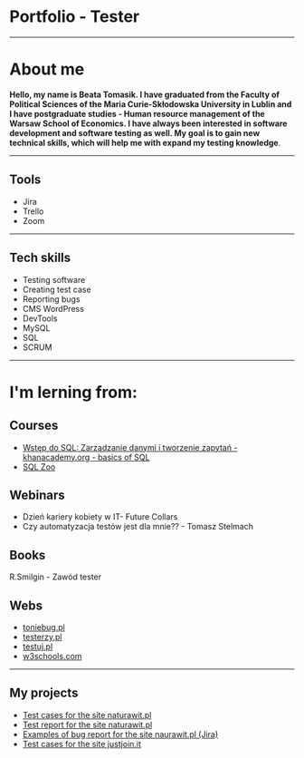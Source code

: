 # Portfolio - Tester

---
# About me
**Hello, my name is Beata Tomasik. I have graduated from the Faculty of Political Sciences of the Maria Curie-Skłodowska University in Lublin and I have postgraduate studies - Human resource management of the Warsaw School of Economics. I have always been interested in software development and software testing as well. My goal is to gain new technical skills, which will help me with expand my testing knowledge**.

---
## Tools
- Jira
- Trello
- Zoom

---
## Tech skills
- Testing software
- Creating test case
- Reporting bugs
- CMS WordPress
- DevTools
- MySQL
- SQL
- SCRUM

---
# I'm lerning from:

## Courses

- [Wstęp do SQL: Zarządzanie danymi i tworzenie zapytań - khanacademy.org - basics of SQL](https://pl.khanacademy.org/computing/computer-programming/sql)
- [SQL Zoo](https://sqlzoo.net/)

## Webinars

- Dzień kariery kobiety w IT- Future Collars 
- Czy automatyzacja testów jest dla mnie?? - Tomasz Stelmach

## Books

R.Smilgin - Zawód tester

## Webs

- [toniebug.pl](https://www.toniebug.pl)
- [testerzy.pl](https://testerzy.pl/)
- [testuj.pl](https://testuj.pl/)
- [w3schools.com](https://www.w3schools.com)

---
## My projects

- [Test cases for the site naturawit.pl](https://drive.google.com/file/d/1fFr-SLajI18iTbXDKYqjEj0A4nzf6c45/view?usp=sharing)
- [Test report for the site naturawit.pl](https://drive.google.com/file/d/1MGYPIrd-3KdqxZPYGTZYoIo9KQjHj6CV/view?usp=sharing)
- [Examples of bug report for the site naurawit.pl (Jira)](https://drive.google.com/file/d/1xQiwCNx3Q7CSkpOpPmgRiRKgce-mt1vQ/view?usp=sharing)
- [Test cases for the site justjoin.it](https://drive.google.com/file/d/1W0bWgyCvAbqveIlXofuHcmo6StZ-10Om/view?usp=sharing)
      
      
      

